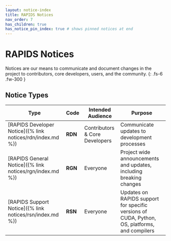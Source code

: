 ```yaml
---
layout: notice-index
title: RAPIDS Notices
nav_order: 7
has_children: true
has_notice_pin_index: true # shows pinned notices at end
---
```


# RAPIDS Notices <a href="{{ 'notices/feed.xml' | absolute_url }}"><i class="fas fa-rss" style="font-size: 1rem"></i></a>

Notices are our means to communicate and document changes in the project to contributors, core developers, users, and the community.
{: .fs-6 .fw-300 }

## Notice Types

Type | Code | Intended Audience | Purpose
--- | --- | --- | ---
[RAPIDS Developer Notice]({% link notices/rdn/index.md %}) | **RDN** | Contributors & Core Developers | Communicate updates to development processes
[RAPIDS General Notice]({% link notices/rgn/index.md %}) | **RGN** | Everyone | Project wide announcements and updates, including breaking changes
[RAPIDS Support Notice]({% link notices/rsn/index.md %}) | **RSN** | Everyone | Updates on RAPIDS support for specific versions of CUDA, Python, OS, platforms, and compilers
